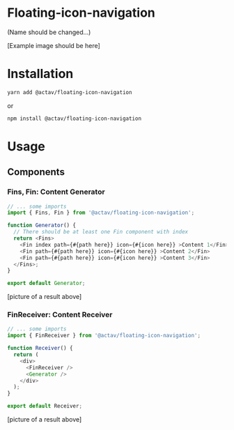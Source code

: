 # Floating-icon-navigation

(Name should be changed...)

[Example image should be here]

# Installation

```sh
yarn add @actav/floating-icon-navigation
```

or

```sh
npm install @actav/floating-icon-navigation
```

# Usage

## Components

### Fins, Fin: Content Generator

```ts
// ... some imports
import { Fins, Fin } from '@actav/floating-icon-navigation';

function Generator() {
  // There should be at least one Fin component with index
  return <Fins>
    <Fin index path={#{path here}} icon={#{icon here}} >Content 1</Fin>
    <Fin path={#{path here}} icon={#{icon here}} >Content 2</Fin>
    <Fin path={#{path here}} icon={#{icon here}} >Content 3</Fin>
  </Fins>;
}

export default Generator;
```

[picture of a result above]

### FinReceiver: Content Receiver

```ts
// ... some imports
import { FinReceiver } from '@actav/floating-icon-navigation';

function Receiver() {
  return (
    <div>
      <FinReceiver />
      <Generator />
    </div>
  );
}

export default Receiver;
```

[picture of a result above]

